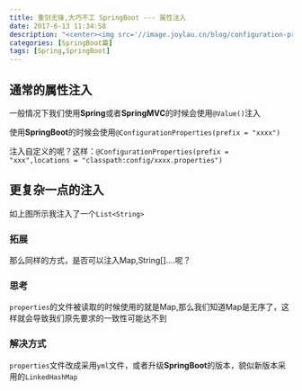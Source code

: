 ```yaml
---
title: 重剑无锋,大巧不工 SpringBoot --- 属性注入
date: 2017-6-13 11:34:58
description: "<center><img src='//image.joylau.cn/blog/configuration-properties.png' alt='SpringBoot-Configuration-Properties.png'></center>  <br>尝试一下更复杂的属性注入吧"
categories: [SpringBoot篇]
tags: [Spring,SpringBoot]
---
```


<!-- more -->

## 通常的属性注入

一般情况下我们使用**Spring**或者**SpringMVC**的时候会使用`@Value()`注入

使用**SpringBoot**的时候会使用`@ConfigurationProperties(prefix = "xxxx")`

注入自定义的呢？这样：`@ConfigurationProperties(prefix = "xxx",locations = "classpath:config/xxxx.properties") `


## 更复杂一点的注入


如上图所示我注入了一个`List<String>`

### 拓展

那么同样的方式，是否可以注入Map<String>,String[]....呢？


### 思考

`properties`的文件被读取的时候使用的就是Map,那么我们知道Map是无序了，这样就会导致我们原先要求的一致性可能达不到

### 解决方式
`properties`文件改成采用`yml`文件，或者升级**SpringBoot**的版本，貌似新版本采用的`LinkedHashMap`